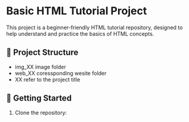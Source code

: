 # Basic HTML Tutorial Project

This project is a beginner-friendly HTML tutorial repository, designed to help understand and practice the basics of HTML concepts.

## 📁 Project Structure

- img_XX image folder
- web_XX coressponding wesite folder
- XX refer to the project title 


## 🚀 Getting Started

1. Clone the repository:
   ```bash

